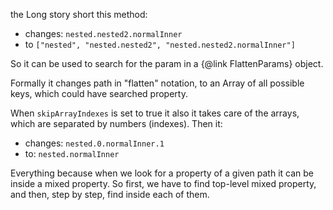the Long story short this method:

- changes: `nested.nested2.normalInner`
- to `["nested", "nested.nested2", "nested.nested2.normalInner"]`

So it can be used to search for the param in a {@link FlattenParams} object.

Formally it changes path in "flatten" notation, to an Array of all possible
keys, which could have searched property.

When `skipArrayIndexes` is set to true it also it takes care of the arrays, which are
separated by numbers (indexes). Then it:

- changes: `nested.0.normalInner.1`
- to: `nested.normalInner`

Everything because when we look for a property of a given path it can be inside a
mixed property. So first, we have to find top-level mixed property, and then,
step by step, find inside each of them.